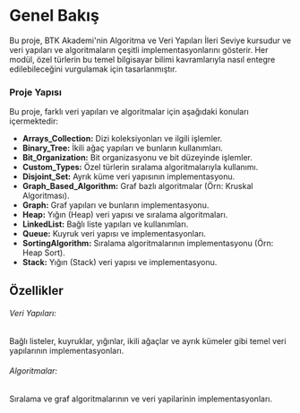 # Genel Bakış
Bu proje, BTK Akademi'nin Algoritma ve Veri Yapıları İleri Seviye kursudur ve veri yapıları ve algoritmaların çeşitli implementasyonlarını gösterir. 
Her modül, özel türlerin bu temel bilgisayar bilimi kavramlarıyla nasıl entegre edilebileceğini vurgulamak için tasarlanmıştır.

### Proje Yapısı
Bu proje, farklı veri yapıları ve algoritmalar için aşağıdaki konuları içermektedir:

- **Arrays_Collection:** Dizi koleksiyonları ve ilgili işlemler.
- **Binary_Tree:** İkili ağaç yapıları ve bunların kullanımları.
- **Bit_Organization:** Bit organizasyonu ve bit düzeyinde işlemler.
- **Custom_Types:** Özel türlerin sıralama algoritmalarıyla kullanımı.
- **Disjoint_Set:** Ayrık küme veri yapısının implementasyonu.
- **Graph_Based_Algorithm:** Graf bazlı algoritmalar (Örn: Kruskal Algoritması).
- **Graph:** Graf yapıları ve bunların implementasyonu.
- **Heap:** Yığın (Heap) veri yapısı ve sıralama algoritmaları.
- **LinkedList:** Bağlı liste yapıları ve kullanımları.
- **Queue:** Kuyruk veri yapısı ve implementasyonları.
- **SortingAlgorithm:** Sıralama algoritmalarının implementasyonu (Örn: Heap Sort).
- **Stack:** Yığın (Stack) veri yapısı ve implementasyonu.

## Özellikler
###### Veri Yapıları: 
Bağlı listeler, kuyruklar, yığınlar, ikili ağaçlar ve ayrık kümeler gibi temel veri yapılarının implementasyonları.
###### Algoritmalar: 
Sıralama ve graf algoritmalarının ve veri yapilarinin implementasyonları.
